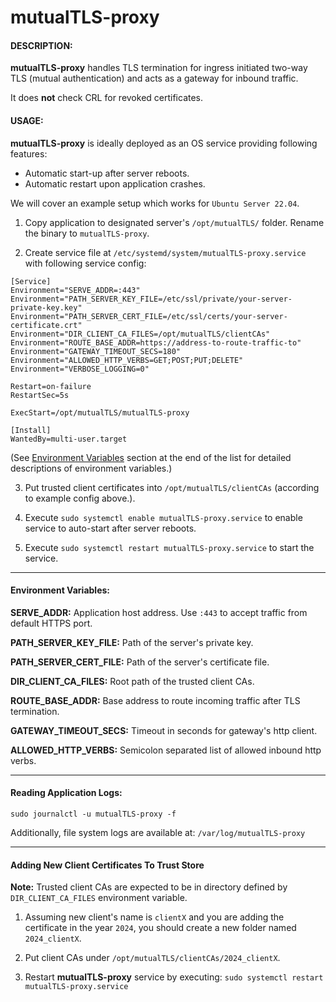 # mutualTLS-proxy

#### DESCRIPTION:

**mutualTLS-proxy** handles TLS termination for ingress initiated two-way TLS (mutual authentication) and acts as a gateway for inbound traffic.

It does **not** check CRL for revoked certificates. 

#### USAGE:

**mutualTLS-proxy** is ideally deployed as an OS service providing following features:

- Automatic start-up after server reboots.
- Automatic restart upon application crashes.

We will cover an example setup which works for `Ubuntu Server 22.04`.

1. Copy application to designated server's `/opt/mutualTLS/` folder. Rename the binary to `mutualTLS-proxy`.
 
2. Create service file at `/etc/systemd/system/mutualTLS-proxy.service` with following service config:

```
[Service]
Environment="SERVE_ADDR=:443"
Environment="PATH_SERVER_KEY_FILE=/etc/ssl/private/your-server-private-key.key"
Environment="PATH_SERVER_CERT_FILE=/etc/ssl/certs/your-server-certificate.crt"
Environment="DIR_CLIENT_CA_FILES=/opt/mutualTLS/clientCAs"
Environment="ROUTE_BASE_ADDR=https://address-to-route-traffic-to"
Environment="GATEWAY_TIMEOUT_SECS=180"
Environment="ALLOWED_HTTP_VERBS=GET;POST;PUT;DELETE"
Environment="VERBOSE_LOGGING=0"

Restart=on-failure
RestartSec=5s

ExecStart=/opt/mutualTLS/mutualTLS-proxy

[Install]
WantedBy=multi-user.target
```


(See [Environment Variables](#environment-variables) section at the end of the list for detailed descriptions of environment variables.)

3. Put trusted client certificates into `/opt/mutualTLS/clientCAs` (according to example config above.).

4. Execute `sudo systemctl enable mutualTLS-proxy.service` to enable service to auto-start after server reboots.

5. Execute `sudo systemctl restart mutualTLS-proxy.service` to start the service.

---

#### Environment Variables:

**SERVE_ADDR:** Application host address. Use `:443` to accept traffic from default HTTPS port.

**PATH_SERVER_KEY_FILE:** Path of the server's private key.

**PATH_SERVER_CERT_FILE:** Path of the server's certificate file.

**DIR_CLIENT_CA_FILES:** Root path of the trusted client CAs.

**ROUTE_BASE_ADDR:** Base address to route incoming traffic after TLS termination.

**GATEWAY_TIMEOUT_SECS:** Timeout in seconds for gateway's http client.

**ALLOWED_HTTP_VERBS:** Semicolon separated list of allowed inbound http verbs.

---

#### Reading Application Logs:

`sudo journalctl -u mutualTLS-proxy -f`

Additionally, file system logs are available at: `/var/log/mutualTLS-proxy`

---

#### Adding New Client Certificates To Trust Store

**Note:** Trusted client CAs are expected to be in directory defined by `DIR_CLIENT_CA_FILES` environment variable. 

1. Assuming new client's name is `clientX` and you are adding the certificate in the year `2024`, you should create a new folder named `2024_clientX`.

2. Put client CAs under `/opt/mutualTLS/clientCAs/2024_clientX`.

3. Restart **mutualTLS-proxy** service by executing: `sudo systemctl restart mutualTLS-proxy.service`

